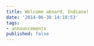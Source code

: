 ```yaml
---
title: Welcome aboard, Indiana!
date: '2014-06-30 14:18:53'
tags:
- announcements
published: false
---
```



